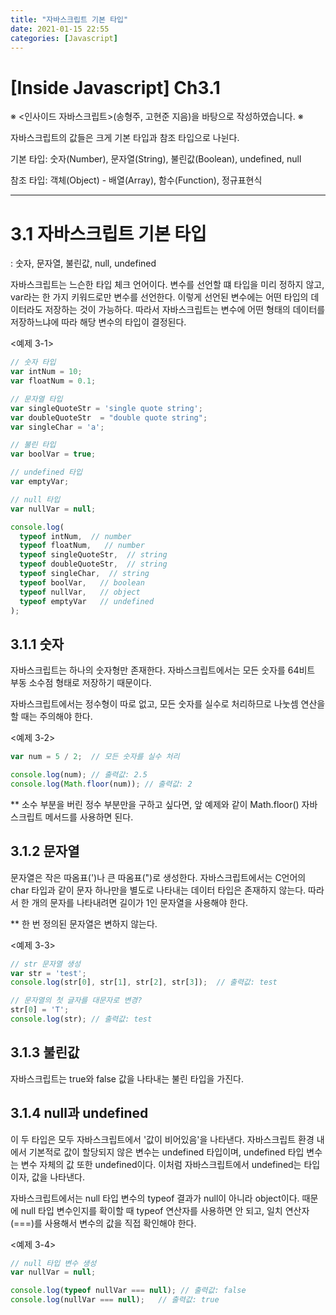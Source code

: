 ```yaml
---
title: "자바스크립트 기본 타입"
date: 2021-01-15 22:55
categories: [Javascript]
---
```


# [Inside Javascript] Ch3.1

※ <인사이드 자바스크립트>(송형주, 고현준 지음)을 바탕으로 작성하였습니다. ※

자바스크립트의 값들은 크게 기본 타입과 참조 타입으로 나뉜다. 

기본 타입: 숫자(Number), 문자열(String), 불린값(Boolean), undefined, null

참조 타입: 객체(Object) - 배열(Array), 함수(Function), 정규표현식

---

# 3.1 자바스크립트 기본 타입

: 숫자, 문자열, 불린값, null, undefined

자바스크립트는 느슨한 타입 체크 언어이다. 변수를 선언할 떄 타입을 미리 정하지 않고, var라는 한 가지 키워드로만 변수를 선언한다. 이렇게 선언된 변수에는 어떤 타입의 데이터라도 저장하는 것이 가능하다. 따라서 자바스크립트는 변수에 어떤 형태의 데이터를 저장하느냐에 따라 해당 변수의 타입이 결정된다.

<예제 3-1>

```jsx
// 숫자 타입
var intNum = 10;
var floatNum = 0.1;

// 문자열 타입
var singleQuoteStr = 'single quote string';
var doubleQuoteStr  = "double quote string";
var singleChar = 'a';

// 불린 타입
var boolVar = true;

// undefined 타입
var emptyVar;

// null 타입
var nullVar = null;

console.log(
  typeof intNum,  // number
  typeof floatNum,   // number
  typeof singleQuoteStr,  // string
  typeof doubleQuoteStr,  // string
  typeof singleChar,  // string
  typeof boolVar,   // boolean
  typeof nullVar,   // object
  typeof emptyVar   // undefined
);
```


## 3.1.1 숫자

자바스크립트는 하나의 숫자형만 존재한다. 자바스크립트에서는 모든 숫자를 64비트 부동 소수점 형태로 저장하기 때문이다.

자바스크립트에서는 정수형이 따로 없고, 모든 숫자를 실수로 처리하므로 나눗셈 연산을 할 때는 주의해야 한다.

<예제 3-2>

```jsx
var num = 5 / 2;  // 모든 숫자를 실수 처리

console.log(num); // 출력값: 2.5
console.log(Math.floor(num)); // 출력값: 2
```

** 소수 부분을 버린 정수 부분만을 구하고 싶다면, 앞 예제와 같이 Math.floor() 자바스크립트 메서드를 사용하면 된다.


## 3.1.2 문자열

문자열은 작은 따옴표(')나 큰 따옴표(")로 생성한다. 자바스크립트에서는 C언어의 char 타입과 같이 문자 하나만을 별도로 나타내는 데이터 타입은 존재하지 않는다. 따라서 한 개의 문자를 나타내려면 길이가 1인 문자열을 사용해야 한다.

** 한 번 정의된 문자열은 변하지 않는다.

<예제 3-3>

```jsx
// str 문자열 생성
var str = 'test';
console.log(str[0], str[1], str[2], str[3]);  // 출력값: test

// 문자열의 첫 글자를 대문자로 변경?
str[0] = 'T';
console.log(str); // 출력값: test
```


## 3.1.3 불린값

자바스크립트는 true와 false 값을 나타내는 불린 타입을 가진다. 

## 3.1.4 null과 undefined

이 두 타입은 모두 자바스크립트에서 '값이 비어있음'을 나타낸다. 자바스크립트 환경 내에서 기본적로 값이 할당되지 않은 변수는 undefined 타입이며, undefined 타입 변수는 변수 자체의 값 또한 undefined이다. 이처럼 자바스크립트에서 undefined는 타입이자, 값을 나타낸다. 

자바스크립트에서는 null 타입 변수의 typeof 결과가 null이 아니라 object이다. 때문에 null 타입 변수인지를 확이할 때 typeof 연산자를 사용하면 안 되고, 일치 연산자(===)를 사용해서 변수의 값을 직접 확인해야 한다.

<예제 3-4>

```jsx
// null 타입 변수 생성
var nullVar = null;

console.log(typeof nullVar === null); // 출력값: false
console.log(nullVar === null);   // 출력값: true
```